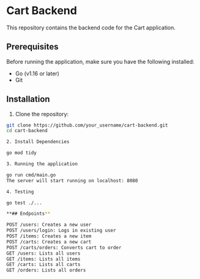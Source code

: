 # Cart Backend

This repository contains the backend code for the Cart application.

## Prerequisites

Before running the application, make sure you have the following installed:

- Go (v1.16 or later)
- Git

## Installation

1. Clone the repository:

```bash
git clone https://github.com/your_username/cart-backend.git
cd cart-backend

2. Install Dependencies

go mod tidy

3. Running the application

go run cmd/main.go
The server will start running on localhost: 8080

4. Testing

go test ./...

**## Endpoints**

POST /users: Creates a new user
POST /users/login: Logs in existing user
POST /items: Creates a new item
POST /carts: Creates a new cart
POST /carts/orders: Converts cart to order
GET /users: Lists all users
GET /items: Lists all items
GET /carts: Lists all carts
GET /orders: Lists all orders
